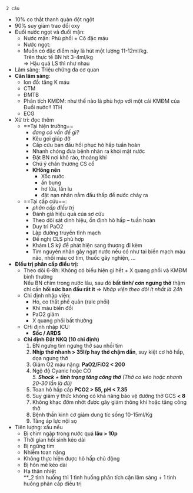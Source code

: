 `2 câu`  
- 10% co thắt thanh quản đột ngột  
- 90% suy giảm trao đổi oxy  
- Đuối nước ngọt và đuối mặn:  
	- Nước mặn: Phù phổi + Cô đặc máu  
	- Nước ngọt:  
	- Muốn có đặc điểm này là hút một lượng 11-12ml/kg.    
	Trên thực tế BN hít 3-4ml/kg    
	=> Hậu quả LS thì như nhau  
- Lâm sàng: Triệu chứng đa cơ quan  
- **Cân lâm sàng**:  
	- Ion đồ: tăng K máu  
	- CTM  
	- ĐMTB  
	- Phân tích KMĐM: như thế nào là phù hợp với một cái KMĐM của Đuổi nước!! 1TH  
	- ECG  
- Xử trí: đọc thêm  
	- ==Tại hiện trường==  
		- *đang có vấn đề gì?*  
		- Kêu gọi giúp đỡ  
		- Cấp cứu ban đầu hồi phục hô hấp tuần hoàn  
		- Nhanh chóng đưa bệnh nhân ra khỏi mặt nước  
		- Đặt BN nơi khô ráo, thoáng khí  
		- Chú ý chấn thương CS cổ  
		- **KHông nên**  
			- Xốc nước  
			- ấn bụng  
			- hơ lửa, lăn lu  
			- đặt nạn nhân nằm đầu thấp để nước chảy ra  
	- ==Tại cấp cứu==:  
		- *phân cấp điều trị*  
		- Đánh giá hiệu quả của sơ cứu  
		- Theo dõi sát dinh hiệu, ổn định hô hấp – tuần hoàn  
		- Duy trì PaO2  
		- Lập đường truyền tĩnh mạch  
		- Đề nghị CLS phù hợp  
		- Khám LS kỹ để phát hiện sang thương đi kèm  
		- Tìm nguyên nhân gây ngạt nước nếu có như tai biến mạch máu não, nhồi máu cơ tim, thuốc gây nghiện, …  
- **ĐIều trị phân cấp điều trị:**  
	- Theo dõi 6-8h: Không có biểu hiện gì hết + X quang phổi và KMĐM bình thường    
	Nếu BN chìm trong nước lâu, sau đó **bất tỉnh/ cơn ngưng thở** thậm chí cần **hồi sức ban đầu rất ít** => _Nhập viện theo dõi ít nhất là 24h_  
	- Chỉ định nhập viện:  
		- Ho, co thắt phế quản (rale phổi)  
		- Khí máu biến đổi  
		- PaO2 giảm  
		- X quang phổi bất thường  
	- CHỉ định nhập ICU:  
		- **Sốc / ARDS**  
	- **Chỉ định Đặt NKQ (10 chỉ định)**  
		1. BN ngưng tim ngưng thở sau nhồi tim  
		2. **Nhịp thở nhanh > 35l/p hay thở chậm dần**, suy kiệt cơ hô hấp, dọa ngưng thở  
		3. Giảm O2 máu nặng: **PaO2/FiO2 < 200**  
		4. Ngộ độ Cyanic hoặc CO  
		_5. **Shock** + **tình trạng tăng công thở** (Thở co kéo hoặc nhanh 20-30 lần là đủ)_  
		6. Toan hô hấp cấp **PCO2 > 55, pH < 7.35**  
		7. Suy giảm ý thức không có khả năng bảo vệ đường thở GCS **< 8**  
		8. Không khạc đờm nhớt được gây giảm thông khí hoặc tăng công thở  
		9. Bệnh thần kinh cơ giảm dung tíc sống 10-15ml/Kg  
		10. Tăng áp lực nội sọ  
- Tiên lượng: xấu nếu  
	- Bị chìm ngập trong nước quá **lâu > 10p**  
	- Thời gian hồi sinh kéo dài  
	- Bị ngừng tim  
	- Nhiễm toan nặng  
	- Không thực hiện được hô hấp chủ động  
	- Bị hôn mê kéo dài  
	- Hạ thân nhiệt  
**_2 tình huống thì 1 tình huống phân tích cận lâm sàng + 1 tình huống phân cấp điều trị